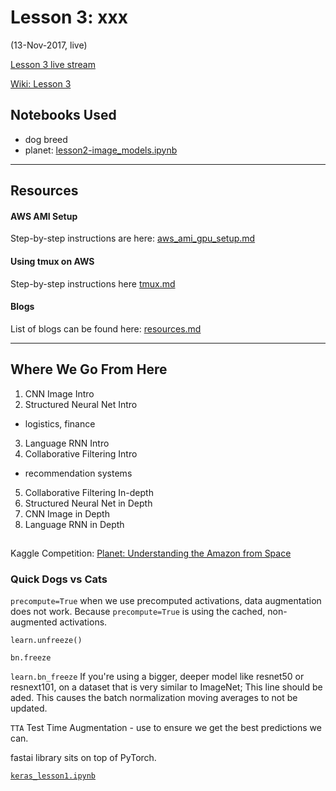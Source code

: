 # Lesson 3:  xxx
(13-Nov-2017, live)

[Lesson 3 live stream](https://www.youtube.com/watch?v=9C06ZPF8Uuc&feature=youtu.be) 

[Wiki: Lesson 3](http://forums.fast.ai/t/wiki-lesson-3/7809)  

## Notebooks Used
* dog breed
* planet:  [lesson2-image_models.ipynb](https://github.com/fastai/fastai/blob/master/courses/dl1/lesson2-image_models.ipynb)  

---

## Resources

#### AWS AMI Setup
Step-by-step instructions are here: [aws_ami_gpu_setup.md](https://github.com/reshamas/fastai_deeplearn_part1/blob/master/tools/aws_ami_gpu_setup.md)

#### Using tmux on AWS
Step-by-step instructions here [tmux.md](https://github.com/reshamas/fastai_deeplearn_part1/blob/master/tools/tmux.md)

#### Blogs
List of blogs can be found here:  [resources.md](https://github.com/reshamas/fastai_deeplearn_part1/blob/master/resources.md)

---
## Where We Go From Here
1. CNN Image Intro
2. Structured Neural Net Intro
  - logistics, finance
3. Language RNN Intro
4. Collaborative Filtering Intro
  - recommendation systems
5. Collaborative Filtering In-depth
6. Structured Neural Net in Depth
7. CNN Image in Depth
8. Language RNN in Depth

## 
Kaggle Competition:  [Planet: Understanding the Amazon from Space](https://www.kaggle.com/c/planet-understanding-the-amazon-from-space)

### Quick Dogs vs Cats
`precompute=True` when we use precomputed activations, data augmentation does not work.  Because `precompute=True` is using the cached, non-augmented activations.  

`learn.unfreeze()`    

`bn.freeze`

`learn.bn_freeze` If you're using a bigger, deeper model like resnet50 or resnext101, on a dataset that is very similar to ImageNet; This line should be aded.  This causes the batch normalization moving averages to not be updated.


`TTA` Test Time Augmentation - use to ensure we get the best predictions we can.  

fastai library sits on top of PyTorch.  

[`keras_lesson1.ipynb`](https://github.com/fastai/fastai/blob/master/courses/dl1/keras_lesson1.ipynb)  
